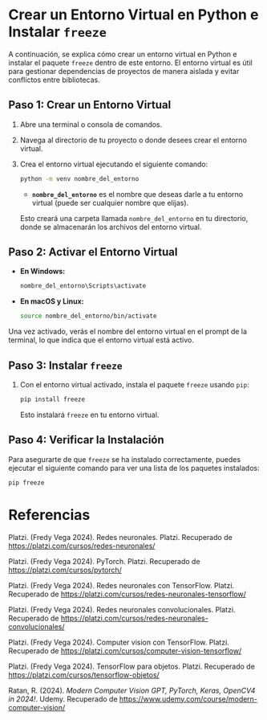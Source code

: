 # Crear un Entorno Virtual en Python e Instalar `freeze`

A continuación, se explica cómo crear un entorno virtual en Python e instalar el paquete `freeze` dentro de este entorno. El entorno virtual es útil para gestionar dependencias de proyectos de manera aislada y evitar conflictos entre bibliotecas.

## Paso 1: Crear un Entorno Virtual

1. Abre una terminal o consola de comandos.

2. Navega al directorio de tu proyecto o donde desees crear el entorno virtual.

3. Crea el entorno virtual ejecutando el siguiente comando:

    ```bash
    python -m venv nombre_del_entorno
    ```

    - **`nombre_del_entorno`** es el nombre que deseas darle a tu entorno virtual (puede ser cualquier nombre que elijas).

    Esto creará una carpeta llamada `nombre_del_entorno` en tu directorio, donde se almacenarán los archivos del entorno virtual.

## Paso 2: Activar el Entorno Virtual

- **En Windows:**

    ```bash
    nombre_del_entorno\Scripts\activate
    ```

- **En macOS y Linux:**

    ```bash
    source nombre_del_entorno/bin/activate
    ```

Una vez activado, verás el nombre del entorno virtual en el prompt de la terminal, lo que indica que el entorno virtual está activo.

## Paso 3: Instalar `freeze`

1. Con el entorno virtual activado, instala el paquete `freeze` usando `pip`:

    ```bash
    pip install freeze
    ```

    Esto instalará `freeze` en tu entorno virtual.

## Paso 4: Verificar la Instalación

Para asegurarte de que `freeze` se ha instalado correctamente, puedes ejecutar el siguiente comando para ver una lista de los paquetes instalados:

```bash
pip freeze
```


# Referencias 

Platzi. (Fredy Vega 2024). Redes neuronales. Platzi. Recuperado de https://platzi.com/cursos/redes-neuronales/

Platzi. (Fredy Vega 2024). PyTorch. Platzi. Recuperado de https://platzi.com/cursos/pytorch/

Platzi. (Fredy Vega 2024). Redes neuronales con TensorFlow. Platzi. Recuperado de https://platzi.com/cursos/redes-neuronales-tensorflow/

Platzi. (Fredy Vega 2024). Redes neuronales convolucionales. Platzi. Recuperado de https://platzi.com/cursos/redes-neuronales-convolucionales/

Platzi. (Fredy Vega 2024). Computer vision con TensorFlow. Platzi. Recuperado de https://platzi.com/cursos/computer-vision-tensorflow/

Platzi. (Fredy Vega 2024). TensorFlow para objetos. Platzi. Recuperado de https://platzi.com/cursos/tensorflow-objetos/

Ratan, R. (2024). *Modern Computer Vision GPT, PyTorch, Keras, OpenCV4 in 2024!*. Udemy. Recuperado de https://www.udemy.com/course/modern-computer-vision/
